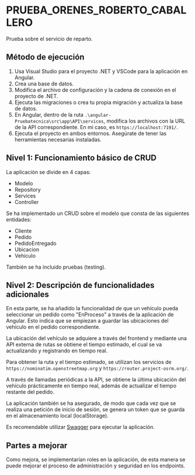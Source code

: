 # PRUEBA_ORENES_ROBERTO_CABALLERO

Prueba sobre el servicio de reparto.

## Método de ejecución

1. Usa Visual Studio para el proyecto .NET y VSCode para la aplicación en Angular.
2. Crea una base de datos.
3. Modifica el archivo de configuración y la cadena de conexión en el proyecto de .NET.
4. Ejecuta las migraciones o crea tu propia migración y actualiza la base de datos.
5. En Angular, dentro de la ruta `.\angular-Pruebatecnica\src\app\API\services`, modifica los archivos con la URL de la API correspondiente. En mi caso, es `https://localhost:7191/`.
6. Ejecuta el proyecto en ambos entornos. Asegúrate de tener las herramientas necesarias instaladas.

## Nivel 1: Funcionamiento básico de CRUD

La aplicación se divide en 4 capas:
- Modelo
- Repository
- Services
- Controller

Se ha implementado un CRUD sobre el modelo que consta de las siguientes entidades:
- Cliente
- Pedido
- PedidoEntregado
- Ubicacion
- Vehiculo

También se ha incluido pruebas (testing).

## Nivel 2: Descripción de funcionalidades adicionales

En esta parte, se ha añadido la funcionalidad de que un vehículo pueda seleccionar un pedido como "EnProceso" a través de la aplicación de Angular. Esto indica que se empiezan a guardar las ubicaciones del vehículo en el pedido correspondiente. 

La ubicación del vehículo se adquiere a través del frontend y mediante una API externa de rutas se obtiene el tiempo estimado, el cual se va actualizando y registrando en tiempo real. 

Para obtener la ruta y el tiempo estimado, se utilizan los servicios de `https://nominatim.openstreetmap.org` y `https://router.project-osrm.org/`. 

A través de llamadas periódicas a la API, se obtiene la última ubicación del vehículo prácticamente en tiempo real, además de actualizar el tiempo restante del pedido.

La aplicación también se ha asegurado, de modo que cada vez que se realiza una petición de inicio de sesión, se genera un token que se guarda en el almacenamiento local (localStorage).

Es recomendable utilizar [Swagger](https://localhost:7191/swagger/index.html) para ejecutar la aplicación.

## Partes a mejorar

Como mejora, se implementarían roles en la aplicación, de esta manera se puede mejorar el proceso de administración y seguridad en los endpoints.
